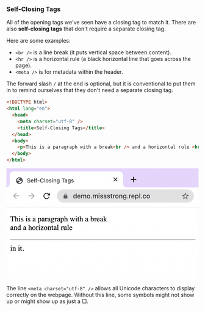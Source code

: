 ### Self-Closing Tags

All of the opening tags we've seen have a closing tag to match it. There are also **self-closing tags** that don't require a separate closing tag.

Here are some examples:
* `<br />` is a line break (it puts vertical space between content).
* `<hr />` is a horizontal rule (a black horizontal line that goes across the page).
* `<meta />` is for metadata within the header.

The forward slash `/` at the end is optional, but it is conventional to put them in to remind ourselves that they don't need a separate closing tag.

```html
<!DOCTYPE html>
<html lang="en">
  <head>
    <meta charset="utf-8" />
    <title>Self-Closing Tags</title>
  </head>
  <body>
    <p>This is a paragraph with a break<br /> and a horizontal rule <hr /> in it.</p>
  </body>
</html>
```
![](../../Images/HTML_Self_Closing_Tags.png)

The line `<meta charset="utf-8" />` allows all Unicode characters to display correctly on the webpage. Without this line, some symbols might not show up or might show up as just a □.
